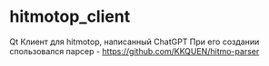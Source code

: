 # hitmotop_client
Qt Клиент для hitmotop, написанный ChatGPT
При его создании спользовался парсер - https://github.com/KKQUEN/hitmo-parser

